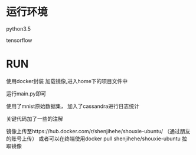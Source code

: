 # 运行环境
python3.5

tensorflow 


# RUN
使用docker封装
加载镜像,进入home下的项目文件中

运行main.py即可

使用了mnist原始数据集，
加入了cassandra进行日志统计


关键代码加了一些的注解

镜像上传至https://hub.docker.com/r/shenjihehe/shouxie-ubuntu/ （通过朋友的账号上传）
或者可以在终端使用docker pull shenjihehe/shouxie-ubuntu 拉取镜像

